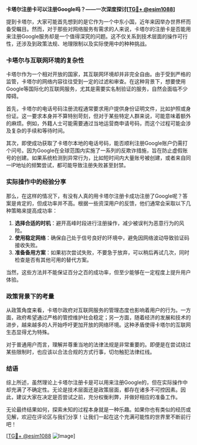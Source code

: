**卡塔尔注册卡可以注册Google吗？——一次深度探讨[[TG💪+ @esim1088](https://t.me/s/esim1088)]**

提到卡塔尔，大家可能首先想到的是它作为一个中东小国，近年来因举办世界杯而备受瞩目。然而，对于那些对网络服务有需求的人来说，卡塔尔的注册卡是否能用来注册Google服务却是一个值得深究的问题。这不仅关系到技术层面的操作可行性，还涉及到政策法规、地理限制以及实际使用中的种种挑战。

### 卡塔尔与互联网环境的复杂性

卡塔尔作为一个相对开放的国家，其互联网环境却并非完全自由。由于受到严格的监管，卡塔尔的网络内容往往受到一定的过滤和审查。在这种背景下，想要使用Google等国际化的互联网服务，尤其是需要实名制验证的服务，自然会面临不少障碍。

首先，卡塔尔的电话号码注册流程通常要求用户提供身份证明文件，比如护照或身份证。这一要求本身并不算特别苛刻，但对于某些特定人群来说，可能意味着额外的麻烦。例如，外籍人士可能需要通过当地运营商申请号码，而这个过程可能会涉及复杂的手续和等待时间。

其次，即使成功获取了卡塔尔本地的电话号码，能否顺利注册Google账户仍需打个问号。因为Google在全球范围内实施了一系列的反欺诈措施，旨在防止虚假账号的创建。如果系统检测到异常行为，比如短时间内大量账号被创建，或者来自同一IP地址的频繁尝试，都可能导致注册失败甚至封禁。

### 实际操作中的经验分享

那么，在这样的情况下，有没有人真的用卡塔尔注册卡成功注册了Google呢？答案是肯定的，但成功率并不高。根据一些资深用户的反馈，他们通常会采取以下几种策略来提高成功率：

1. **选择合适的时机**：避开高峰时段进行注册操作，减少被误判为恶意行为的风险。
2. **使用稳定网络**：确保自己处于信号良好的环境中，避免因网络波动导致验证码接收失败。
3. **准备备用方案**：如果初次尝试失败，不要急于放弃，可以稍后再试几次，同时检查是否有其他可用的替代方案。

当然，这些方法并不能保证百分之百的成功率，但至少能够在一定程度上提升用户体验。

### 政策背景下的考量

从政策角度来看，卡塔尔政府对互联网服务的管理态度也影响着用户的行为。一方面，政府希望通过严格的管控维护社会稳定；另一方面，随着经济的发展和技术的进步，越来越多的人开始呼吁更加开放的网络环境。这种矛盾使得卡塔尔的互联网生态显得尤为特殊。

对于普通用户而言，理解并尊重当地的法律法规是非常重要的。即便是在尝试绕过某些限制时，也应该以合法合规的方式行事，切勿触犯法律红线。

### 结语

综上所述，虽然理论上卡塔尔注册卡是可以用来注册Google的，但在实际操作中却充满了不确定性。无论是技术层面还是政策层面，都存在诸多不可控因素。因此，建议大家在决定是否尝试之前，充分权衡利弊，并做好相应的准备工作。

无论最终结果如何，探索未知的过程本身就是一种乐趣。如果你也有类似的经历或见解，欢迎在评论区与我们分享！让我们一起在这个充满可能性的世界里不断前行吧！

[[TG💪+ @esim1088](https://t.me/s/esim1088) ![Image](https://i.postimg.cc/4NQfJmqS/Snipaste-2025-05-13-00-14-12.png)]
